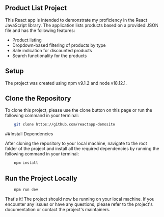 ## Product List Project

This React app is intended to demonstrate my proficiency in the React JavaScript library. The application lists products based on a provided JSON file and has the following features:

- Product listing
- Dropdown-based filtering of products by type
- Sale indication for discounted products
- Search functionality for the products


## Setup

The project was created using npm v9.1.2 and node v18.12.1.

## Clone the Repository

To clone this project, please use the clone button on this page or run the following command in your terminal:

```bash
    git clone https://github.com/reactapp-demosite
```

##Install Dependencies

After cloning the repository to your local machine, navigate to the root folder of the project and install all the required dependencies by running the following command in your terminal:

```bash
    npm install
```

## Run the Project Locally

```bash
    npm run dev
```

That's it! The project should now be running on your local machine. If you encounter any issues or have any questions, please refer to the project's documentation or contact the project's maintainers.